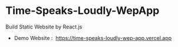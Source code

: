 # Time-Speaks-Loudly-WepApp

Build Static Website by React.js

- Demo Website :  https://time-speaks-loudly-wep-app.vercel.app
